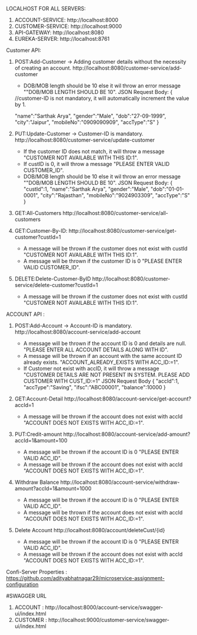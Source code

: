 LOCALHOST FOR ALL SERVERS:
1. ACCOUNT-SERVICE: http://localhost:8000
2. CUSTOMER-SERVICE: http://localhost:9000
3. API-GATEWAY: http://localhost:8080
4. EUREKA-SERVER: http://localhost:8761

Customer API:
1. POST:Add-Customer -> Adding customer details without the necessity of creating an account.
   http://localhost:8080/customer-service/add-customer
   * DOB/MOB length should be 10 else it wil throw an error message ""DOB/MOB LENGTH SHOULD BE 10".
JSON Request Body:
{
    <!-- "custId":1, --> //customer-ID is not mandatory, it will automatically increment the value by 1.
    "name":"Sarthak Arya",
    "gender":"Male",
    "dob":"27-09-1999",
    "city":"Jaipur",
    "mobileNo":"0909090909",
    "accType":"S"
}

2. PUT:Update-Customer -> Customer-ID is mandatory.
   http://localhost:8080/customer-service/update-customer
   * If the customer ID does not match, it will throw a message "CUSTOMER NOT AVAILABLE WITH THIS ID:1".
   * If custID is 0, it will throw a message "PLEASE ENTER VALID CUSTOMER_ID".
   * DOB/MOB length should be 10 else it wil throw an error message ""DOB/MOB LENGTH SHOULD BE 10".
JSON Request Body:
{
    "custId":1,
    "name":"Sarthak Arya",
    "gender":"Male",
    "dob":"01-01-0001",
    "city":"Rajasthan",
    "mobileNo":"9024903309",
    "accType":"S"
}

3. GET:All-Customers
   http://localhost:8080/customer-service/all-customers

4. GET:Customer-By-ID: 
   http://localhost:8080/customer-service/get-customer?custId=1
   * A message will be thrown if the customer does not exist with custId "CUSTOMER NOT AVAILABLE WITH THIS ID:1".
   * A message will be thrown if the customer ID is 0 "PLEASE ENTER VALID CUSTOMER_ID".

5. DELETE:Delete-Customer-ByID
   http://localhost:8080/customer-service/delete-customer?custId=1
   * A message will be thrown if the customer does not exist with custId "CUSTOMER NOT AVAILABLE WITH THIS ID:1".

   
ACCOUNT API :
1. POST:Add-Account -> Account-ID is mandatory.
   http://localhost:8080/account-service/add-account
   * A message will be thrown if the account ID is 0 and details are null. "PLEASE ENTER ALL ACCOUNT DETAILS ALONG WITH ID".
   * A message will be thrown if an account with the same account ID already exists. "ACCOUNT_ALREADY_EXISTS WITH ACC_ID:=1".
   * If Customer not exist with accID, it will throw a message "CUSTOMER DETAILS ARE NOT PRESENT IN SYSTEM. PLEASE ADD CUSTOMER WITH CUST_ID:=1"
JSON Request Body
{
    "accId":1,
    "accType":"Saving",
    "ifsc":"ABC00001",
    "balance":10000
}

2. GET:Account-Detail
   http://localhost:8080/account-service/get-account?accId=1
   * A message will be thrown if the account does not exist with accId "ACCOUNT DOES NOT EXISTS WITH ACC_ID:=1".

3. PUT:Credit-amount
   http://localhost:8080/account-service/add-amount?accId=1&amount=100
   * A message will be thrown if the account ID is 0 "PLEASE ENTER VALID ACC_ID".
   * A message will be thrown if the account does not exist with accId "ACCOUNT DOES NOT EXISTS WITH ACC_ID:=1".

4. Withdraw Balance
   http://localhost:8080/account-service/withdraw-amount?accId=1&amount=1000
   * A message will be thrown if the account ID is 0 "PLEASE ENTER VALID ACC_ID".
   * A message will be thrown if the account does not exist with accId "ACCOUNT DOES NOT EXISTS WITH ACC_ID:=1".

5. Delete Account
   http://localhost:8080/account/deleteCust/{id}
   * A message will be thrown if the account ID is 0 "PLEASE ENTER VALID ACC_ID".
   * A message will be thrown if the account does not exist with accId "ACCOUNT DOES NOT EXISTS WITH ACC_ID:=1".

Confi-Server Properties : https://github.com/adityabhatnagar29/microservice-assignment-configuration

#SWAGGER URL
1. ACCOUNT : http://localhost:8000/account-service/swagger-ui/index.html
2. CUSTOMER : http://localhost:9000/customer-service/swagger-ui/index.html